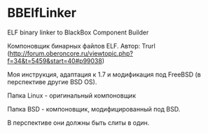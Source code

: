 # BBElfLinker
ELF binary linker to BlackBox Component Builder

Компоновщик бинарных файлов ELF.
Автор: Trurl (http://forum.oberoncore.ru/viewtopic.php?f=34&t=5459&start=40#p99038)

Моя инструкция, адаптация к 1.7 и модификация под FreeBSD (в перспективе другие BSD OS).

Папка Linux - оригинальный компоновщик

Папка BSD - компоновщик, модифицированный под BSD.

В перспективе они должны быть слиты в один.
